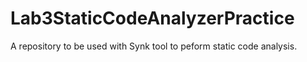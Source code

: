 # Lab3StaticCodeAnalyzerPractice
A repository to be used with Synk tool to peform static code analysis.
